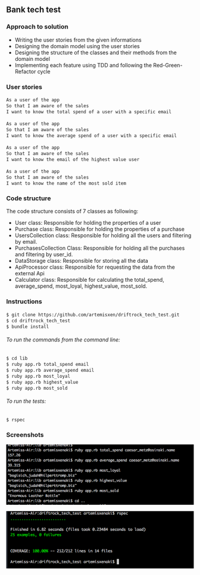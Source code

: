 ## Bank tech test

### Approach to solution
- Writing the user stories from the given informations
- Designing the domain model using the user stories
- Designing the structure of the classes and their methods from the domain model
- Implementing each feature using TDD and following the Red-Green-Refactor cycle

### User stories

```
As a user of the app
So that I am aware of the sales
I want to know the total spend of a user with a specific email

As a user of the app
So that I am aware of the sales
I want to know the average spend of a user with a specific email

As a user of the app
So that I am aware of the sales
I want to know the email of the highest value user

As a user of the app
So that I am aware of the sales
I want to know the name of the most sold item

```

### Code structure

The code structure consists of 7 classes as following:
- User class: Responsible for holding the properties of a user
- Purchase class: Responsible for holding the properties of a purchase
- UsersCollection class: Responsible for holding all the users and filtering by email.
- PurchasesCollection Class: Responsible for holding all the purchases and filtering by user_id.
- DataStorage class: Responsible for storing all the data
- ApiProcessor class: Responsible for requesting the data from the external Api
- Calculator class: Responsible for calculating the total_spend, average_spend, most_loyal, highest_value, most_sold.


### Instructions
```
$ git clone https://github.com/artemisxen/driftrock_tech_test.git
$ cd driftrock_tech_test
$ bundle install
```

###### To run the commands from the command line:
```
$ cd lib
$ ruby app.rb total_spend email
$ ruby app.rb average_spend email
$ ruby app.rb most_loyal
$ ruby app.rb highest_value
$ ruby app.rb most_sold

```

###### To run the tests:
```
$ rspec
```

### Screenshots
![commands](/img/commands.png)

![tests](/img/tests.png)
